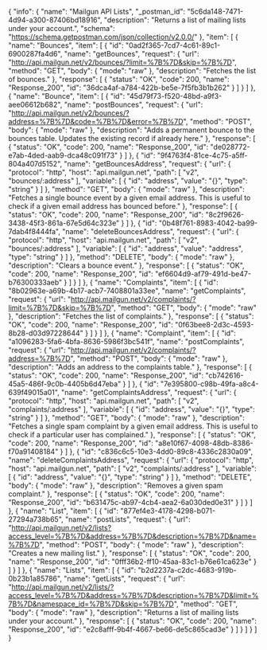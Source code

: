 {
  "info": {
    "name": "Mailgun API Lists",
    "_postman_id": "5c6da148-7471-4d94-a300-87406bd18916",
    "description": "Returns a list of mailing lists under your account.",
    "schema": "https://schema.getpostman.com/json/collection/v2.0.0/"
  },
  "item": [
    {
      "name": "Bounces",
      "item": [
        {
          "id": "0ad2f365-7cd7-4c61-89c1-6900287fa4d6",
          "name": "getBounces",
          "request": {
            "url": "http://api.mailgun.net/v2/bounces/?limit=%7B%7D&skip=%7B%7D",
            "method": "GET",
            "body": {
              "mode": "raw"
            },
            "description": "Fetches the list of bounces."
          },
          "response": [
            {
              "status": "OK",
              "code": 200,
              "name": "Response_200",
              "id": "36dca4af-a784-422b-be5e-7f5fb3b1b262"
            }
          ]
        }
      ]
    },
    {
      "name": "Bounce",
      "item": [
        {
          "id": "45d79f73-f520-48bd-a9f3-aee06612b682",
          "name": "postBounces",
          "request": {
            "url": "http://api.mailgun.net/v2/bounces/?address=%7B%7D&code=%7B%7D&error=%7B%7D",
            "method": "POST",
            "body": {
              "mode": "raw"
            },
            "description": "Adds a permanent bounce to the bounces table. Updates the existing record if already here."
          },
          "response": [
            {
              "status": "OK",
              "code": 200,
              "name": "Response_200",
              "id": "de028772-e7ab-4ded-aab9-dca48c091f73"
            }
          ]
        },
        {
          "id": "9f4763f4-81ce-4c75-a5ff-804a407d5152",
          "name": "getBouncesAddress",
          "request": {
            "url": {
              "protocol": "http",
              "host": "api.mailgun.net",
              "path": [
                "v2",
                "bounces/:address"
              ],
              "variable": [
                {
                  "id": "address",
                  "value": "{}",
                  "type": "string"
                }
              ]
            },
            "method": "GET",
            "body": {
              "mode": "raw"
            },
            "description": "Fetches a single bounce event by a given email address. This is useful to check if a given email address has bounced before."
          },
          "response": [
            {
              "status": "OK",
              "code": 200,
              "name": "Response_200",
              "id": "8c2f9626-3438-45f3-861a-67e5d64c323e"
            }
          ]
        },
        {
          "id": "0b48f761-8983-4042-ba99-7dab4f8444fa",
          "name": "deleteBouncesAddress",
          "request": {
            "url": {
              "protocol": "http",
              "host": "api.mailgun.net",
              "path": [
                "v2",
                "bounces/:address"
              ],
              "variable": [
                {
                  "id": "address",
                  "value": "address",
                  "type": "string"
                }
              ]
            },
            "method": "DELETE",
            "body": {
              "mode": "raw"
            },
            "description": "Clears a bounce event."
          },
          "response": [
            {
              "status": "OK",
              "code": 200,
              "name": "Response_200",
              "id": "ef6604d9-af79-491d-be47-b76300333aeb"
            }
          ]
        }
      ]
    },
    {
      "name": "Complaints",
      "item": [
        {
          "id": "8b02963e-a69b-4b17-acb7-7408801a33ee",
          "name": "getComplaints",
          "request": {
            "url": "http://api.mailgun.net/v2/complaints/?limit=%7B%7D&skip=%7B%7D",
            "method": "GET",
            "body": {
              "mode": "raw"
            },
            "description": "Fetches the list of complaints."
          },
          "response": [
            {
              "status": "OK",
              "code": 200,
              "name": "Response_200",
              "id": "0f63bee8-2d3c-4593-8b28-d03d97228644"
            }
          ]
        }
      ]
    },
    {
      "name": "Complaint",
      "item": [
        {
          "id": "a1096283-5fa6-4bfa-8636-5986f3bc541f",
          "name": "postComplaints",
          "request": {
            "url": "http://api.mailgun.net/v2/complaints/?address=%7B%7D",
            "method": "POST",
            "body": {
              "mode": "raw"
            },
            "description": "Adds an address to the complaints table."
          },
          "response": [
            {
              "status": "OK",
              "code": 200,
              "name": "Response_200",
              "id": "cb742616-45a5-486f-9c0b-4405b6d47eba"
            }
          ]
        },
        {
          "id": "7e395800-c98b-49fa-a8c4-639f49015a01",
          "name": "getComplaintsAddress",
          "request": {
            "url": {
              "protocol": "http",
              "host": "api.mailgun.net",
              "path": [
                "v2",
                "complaints/:address"
              ],
              "variable": [
                {
                  "id": "address",
                  "value": "{}",
                  "type": "string"
                }
              ]
            },
            "method": "GET",
            "body": {
              "mode": "raw"
            },
            "description": "Fetches a single spam complaint by a given email address. This is useful to check if a particular user has complained."
          },
          "response": [
            {
              "status": "OK",
              "code": 200,
              "name": "Response_200",
              "id": "a8e10f67-4098-48db-8386-f70a91408184"
            }
          ]
        },
        {
          "id": "c836c6c5-10e3-4dd0-89c8-4336c2830a09",
          "name": "deleteComplaintsAddress",
          "request": {
            "url": {
              "protocol": "http",
              "host": "api.mailgun.net",
              "path": [
                "v2",
                "complaints/:address"
              ],
              "variable": [
                {
                  "id": "address",
                  "value": "{}",
                  "type": "string"
                }
              ]
            },
            "method": "DELETE",
            "body": {
              "mode": "raw"
            },
            "description": "Removes a given spam complaint."
          },
          "response": [
            {
              "status": "OK",
              "code": 200,
              "name": "Response_200",
              "id": "b631475c-ab97-4cb4-aea2-6a030ded0e31"
            }
          ]
        }
      ]
    },
    {
      "name": "List",
      "item": [
        {
          "id": "877ef4e3-4178-4298-b071-27294a738b65",
          "name": "postLists",
          "request": {
            "url": "http://api.mailgun.net/v2/lists?access_level=%7B%7D&address=%7B%7D&description=%7B%7D&name=%7B%7D",
            "method": "POST",
            "body": {
              "mode": "raw"
            },
            "description": "Creates a new mailing list."
          },
          "response": [
            {
              "status": "OK",
              "code": 200,
              "name": "Response_200",
              "id": "0fff36b2-ff10-45aa-83c1-b76e61ca623e"
            }
          ]
        }
      ]
    },
    {
      "name": "Lists",
      "item": [
        {
          "id": "b2d2237a-c2dc-4683-919b-0b23b1a85786",
          "name": "getLists",
          "request": {
            "url": "http://api.mailgun.net/v2/lists/?access_level=%7B%7D&address=%7B%7D&description=%7B%7D&limit=%7B%7D&namespace_id=%7B%7D&skip=%7B%7D",
            "method": "GET",
            "body": {
              "mode": "raw"
            },
            "description": "Returns a list of mailing lists under your account."
          },
          "response": [
            {
              "status": "OK",
              "code": 200,
              "name": "Response_200",
              "id": "e2c8afff-9b4f-4667-be66-de5c865cad3e"
            }
          ]
        }
      ]
    }
  ]
}